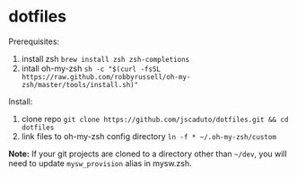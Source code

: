# dotfiles

Prerequisites:

1. install zsh 
    `brew install zsh zsh-completions`
2. intall oh-my-zsh 
    `sh -c "$(curl -fsSL https://raw.github.com/robbyrussell/oh-my-zsh/master/tools/install.sh)"`

Install:

1. clone repo 
    `git clone https://github.com/jscaduto/dotfiles.git && cd dotfiles`
2. link files to oh-my-zsh config directory 
    `ln -f * ~/.oh-my-zsh/custom`

**Note:**  If your git projects are cloned to a directory other than `~/dev`, you will need to update `mysw_provision` alias in mysw.zsh.
